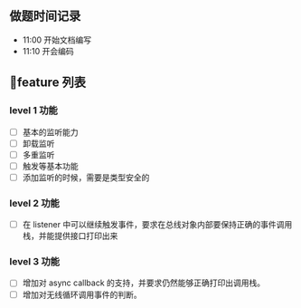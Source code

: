 ## 做题时间记录

- 11:00 开始文档编写
- 11:10 开会编码

## feature 列表

### level 1 功能

- [ ] 基本的监听能力
- [ ] 卸载监听
- [ ] 多重监听
- [ ] 触发等基本功能
- [ ] 添加监听的时候，需要是类型安全的

### level 2 功能

- [ ] 在 listener 中可以继续触发事件，要求在总线对象内部要保持正确的事件调用栈，并能提供接口打印出来

### level 3 功能

- [ ] 增加对 async callback 的支持，并要求仍然能够正确打印出调用栈。
- [ ] 增加对无线循环调用事件的判断。
